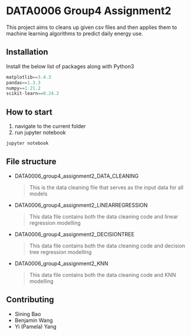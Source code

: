 
# DATA0006 Group4 Assignment2

This project aims to cleans up given csv files and then applies them to machine learning algorithms to predict daily energy use.
## Installation

Install the below list of packages along with Python3
``` python
matplotlib==3.4.3
pandas==1.3.3
numpy==1.21.2
scikit-learn==0.24.2
```
## How to start
1. navigate to the current folder
2. run jupyter notebook 
``` bash
jupyter notebook
```
## File structure
- DATA0006_group4_assignment2_DATA_CLEANING 
   > This is the data cleaning file that serves as the input data for all models
* DATA0006_group4_assignment2_LINEARREGRESSION
   > This data file contains both the data cleaning code and linear regression modelling
* DATA0006_group4_assignment2_DECISIONTREE
   > This data file contains both the data cleaning code and decision tree regression modelling
* DATA0006_group4_assignment2_KNN
    > This data file contains both the data cleaning code and KNN modelling

## Contributing
* Sining Bao
* Benjamin Wang
* Yi (Pamela) Yang
